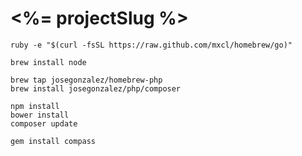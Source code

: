 # <%= projectSlug %>

    ruby -e "$(curl -fsSL https://raw.github.com/mxcl/homebrew/go)"

    brew install node

    brew tap josegonzalez/homebrew-php
    brew install josegonzalez/php/composer

    npm install
    bower install
    composer update

    gem install compass
